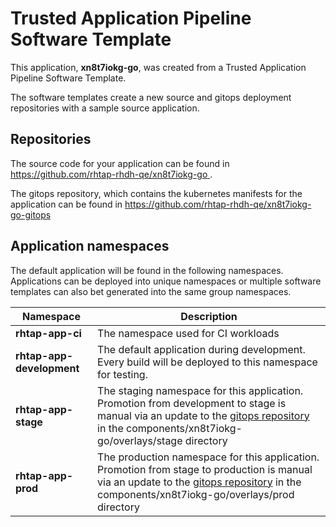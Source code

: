 # Trusted Application Pipeline Software Template

This application, **xn8t7iokg-go**, was created from a Trusted Application Pipeline Software Template.

The software templates create a new source and gitops deployment repositories with a sample source application. 

## Repositories

The source code for your application can be found in [https://github.com/rhtap-rhdh-qe/xn8t7iokg-go ](https://github.com/rhtap-rhdh-qe/xn8t7iokg-go ).
 
The gitops repository, which contains the kubernetes manifests for the application can be found in 
[https://github.com/rhtap-rhdh-qe/xn8t7iokg-go-gitops ](https://github.com/rhtap-rhdh-qe/xn8t7iokg-go-gitops ) 

## Application namespaces 

The default application will be found in the following namespaces. Applications can be deployed into unique namespaces or multiple software templates can also bet generated into the same group namespaces.  

|  Namespace   |  Description   |  
| -------- | -------- |
| **rhtap-app-ci** | The namespace used for CI workloads |
| **rhtap-app-development** | The default application during development. Every build will be deployed to this namespace for testing. |
| **rhtap-app-stage** | The staging namespace for this application. Promotion from development to stage is manual via an update to the [gitops repository](https://github.com/rhtap-rhdh-qe/xn8t7iokg-go-gitops ) in the components/xn8t7iokg-go/overlays/stage directory |
| **rhtap-app-prod** | The production namespace for this application. Promotion from stage to production is manual via an update to the [gitops repository](https://github.com/rhtap-rhdh-qe/xn8t7iokg-go-gitops ) in the components/xn8t7iokg-go/overlays/prod directory |